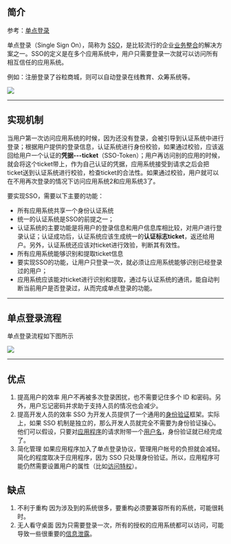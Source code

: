 ## 简介

参考：[单点登录](https://baike.baidu.com/item/%E5%8D%95%E7%82%B9%E7%99%BB%E5%BD%95/4940767?fr=aladdin)

单点登录（Single Sign On），简称为 [SSO](https://baike.baidu.com/item/SSO/3451380?fromModule=lemma_inlink)，是比较流行的企业[业务整合](https://baike.baidu.com/item/%E4%B8%9A%E5%8A%A1%E6%95%B4%E5%90%88/349259?fromModule=lemma_inlink)的解决方案之一。SSO的定义是在多个应用系统中，用户只需要登录一次就可以访问所有相互信任的应用系统。

例如：注册登录了谷粒商城，则可以自动登录在线教育、众筹系统等。

![](https://cfmall-hello.oss-cn-beijing.aliyuncs.com/images/202304/202304141348910.png#id=KrQbE&originHeight=466&originWidth=1135&originalType=binary&ratio=1&rotation=0&showTitle=false&status=done&style=none&title=)

---

## 实现机制

当用户第一次访问应用系统的时候，因为还没有登录，会被引导到认证系统中进行登录；根据用户提供的登录信息，认证系统进行身份校验，如果通过校验，应该返回给用户一个认证的**凭据---ticket**（SSO-Token）；用户再访问别的应用的时候，就会将这个ticket带上，作为自己认证的凭据，应用系统接受到请求之后会把ticket送到认证系统进行校验，检查ticket的合法性。如果通过校验，用户就可以在不用再次登录的情况下访问应用系统2和应用系统3了。

要实现SSO，需要以下主要的功能：

-  所有应用系统共享一个身份认证系统 
-  统一的认证系统是SSO的前提之一； 
-  认证系统的主要功能是将用户的登录信息和用户信息库相比较，对用户进行登录认证；认证成功后，认证系统应该生成统一的**认证标志ticket**，返还给用户。另外，认证系统还应该对ticket进行效验，判断其有效性。 
-  所有应用系统能够识别和提取ticket信息 
-  要实现SSO的功能，让用户只登录一次，就必须让应用系统能够识别已经登录过的用户； 
-  应用系统应该能对ticket进行识别和提取，通过与认证系统的通讯，能自动判断当前用户是否登录过，从而完成单点登录的功能。 

---

## 单点登录流程

单点登录流程如下图所示

![](https://cfmall-hello.oss-cn-beijing.aliyuncs.com/images/202304/202304141503931.png#id=j4vgy&originHeight=1167&originWidth=1002&originalType=binary&ratio=1&rotation=0&showTitle=false&status=done&style=none&title=)

---

## 优点

1. 提高用户的效率
用户不再被多次登录困扰，也不需要记住多个 ID 和密码。另外，用户忘记密码并求助于支持人员的情况也会减少。
2. 提高开发人员的效率
SSO 为开发人员提供了一个通用的[身份验证](https://baike.baidu.com/item/%E8%BA%AB%E4%BB%BD%E9%AA%8C%E8%AF%81/2193233?fromModule=lemma_inlink)框架。实际上，如果 SSO 机制是独立的，那么开发人员就完全不需要为身份验证操心。他们可以假设，只要对[应用程序](https://baike.baidu.com/item/%E5%BA%94%E7%94%A8%E7%A8%8B%E5%BA%8F/5985445?fromModule=lemma_inlink)的请求附带一个[用户名](https://baike.baidu.com/item/%E7%94%A8%E6%88%B7%E5%90%8D/7241132?fromModule=lemma_inlink)，身份验证就已经完成了。
3. 简化管理
如果应用程序加入了单点登录协议，管理用户帐号的负担就会减轻。简化的程度取决于应用程序，因为 SSO 只处理身份验证。所以，应用程序可能仍然需要设置用户的属性（比如[访问特权](https://baike.baidu.com/item/%E8%AE%BF%E9%97%AE%E7%89%B9%E6%9D%83/54721258?fromModule=lemma_inlink)）。

## 缺点

1. 不利于重构
因为涉及到的系统很多，要重构必须要兼容所有的系统，可能很耗时。
2. 无人看守桌面
因为只需要登录一次，所有的授权的应用系统都可以访问，可能导致一些很重要的[信息泄露](https://baike.baidu.com/item/%E4%BF%A1%E6%81%AF%E6%B3%84%E9%9C%B2/56717041?fromModule=lemma_inlink)。
